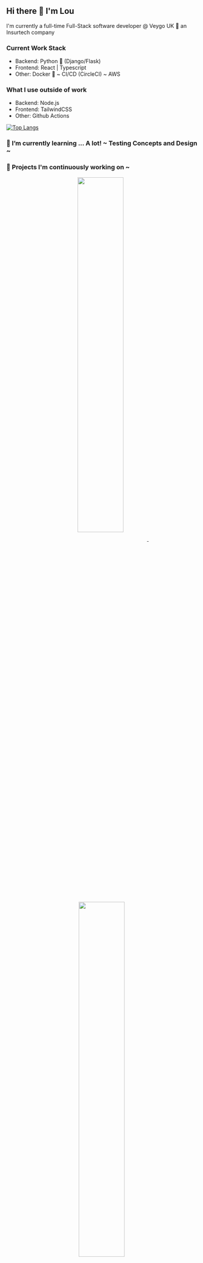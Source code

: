 ## Hi there 👋 I'm Lou
I'm currently a full-time Full-Stack software developer @ Veygo UK 🚙 an Insurtech company

### Current Work Stack
- Backend: Python 🐍 (Django/Flask) 
- Frontend: React | Typescript
- Other: Docker 🐳 ~ CI/CD (CircleCI) ~ AWS

### What I use outside of work 
- Backend: Node.js
- Frontend: TailwindCSS
- Other: Github Actions

[![Top Langs](https://github-readme-stats.vercel.app/api/top-langs/?username=louannl&layout=compact&exclude_repo=bar-sim&theme=tokyonight)](https://github.com/anuraghazra/github-readme-stats)

### 🌱 I’m currently learning ... A lot! ~ Testing Concepts and Design ~

### 🤔 Projects I'm continuously working on ~
<p align="center">
    <a href="https://github.com/anuraghazra/github-readme-stats">
        <img width='49%' align="center"src="https://github-readme-stats.vercel.app/api/pin/?username=louannl&repo=meal-planner&theme=tokyonight" />
    </a>
    <span>&nbsp;</span>
    <a href="https://github.com/anuraghazra/github-readme-stats">
        <img width='49%' align="center"src="https://github-readme-stats.vercel.app/api/pin/?username=louannl&repo=meal-planner-api&theme=tokyonight" />
    </a>
</p>

### 📫 How to reach me: ...
- [LinkedIn](https://www.linkedin.com/in/louann-loizou/)
- Email: louann.loizou@gmail.com
